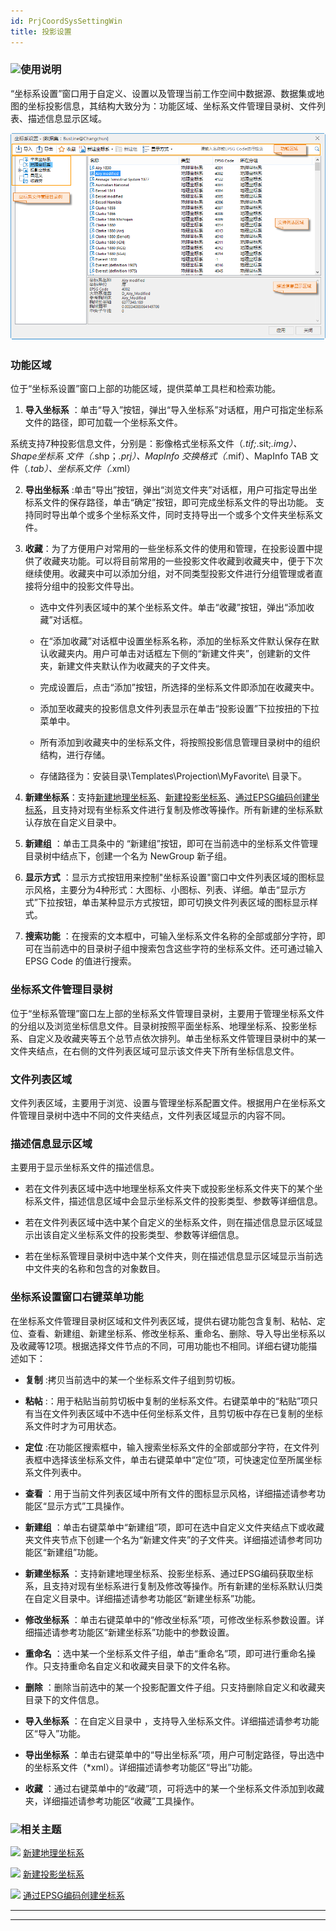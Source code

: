```yaml
---
id: PrjCoordSysSettingWin
title: 投影设置  
---  
```

 ### ![](../../img/read.gif)使用说明

“坐标系设置”窗口用于自定义、设置以及管理当前工作空间中数据源、数据集或地图的坐标投影信息，其结构大致分为：功能区域、坐标系文件管理目录树、文件列表、描述信息显示区域。

 ![](img/PrjCoordSysSettingWin.png)  

 ### 功能区域

 位于“坐标系设置”窗口上部的功能区域，提供菜单工具栏和检索功能。



   1. **导入坐标系** ：单击“导入”按钮，弹出“导入坐标系”对话框，用户可指定坐标系文件的路径，即可加载一个坐标系文件。

 系统支持7种投影信息文件，分别是：影像格式坐标系文件（*.tif;*.sit;*.img）、Shape坐标系
文件（*.shp；*.prj）、MapInfo 交换格式（*.mif）、MapInfo TAB 文件（*.tab）、坐标系文件（*.xml）

   2. **导出坐标系**
:单击“导出”按钮，弹出“浏览文件夹”对话框，用户可指定导出坐标系文件的保存路径，单击“确定”按钮，即可完成坐标系文件的导出功能。
 支持同时导出单个或多个坐标系文件，同时支持导出一个或多个文件夹坐标系文件。
   3. **收藏**：为了方便用户对常用的一些坐标系文件的使用和管理，在投影设置中提供了收藏夹功能。可以将目前常用的一些投影文件收藏到收藏夹中，便于下次继续使用。收藏夹中可以添加分组，对不同类型投影文件进行分组管理或者直接将分组中的投影文件导出。

        * 选中文件列表区域中的某个坐标系文件。单击“收藏”按钮，弹出“添加收藏”对话框。

        * 在“添加收藏”对话框中设置坐标系名称，添加的坐标系文件默认保存在默认收藏夹内。用户可单击对话框左下侧的“新建文件夹”，创建新的文件夹，新建文件夹默认作为收藏夹的子文件夹。

        * 完成设置后，点击“添加”按钮，所选择的坐标系文件即添加在收藏夹中。

        * 添加至收藏夹的投影信息文件列表显示在单击“投影设置”下拉按扭的下拉菜单中。

        * 所有添加到收藏夹中的坐标系文件，将按照投影信息管理目录树中的组织结构，进行存储。

        * 存储路径为：安装目录\Templates\Projection\MyFavorite\ 目录下。

   4. **新建坐标系**：支持[新建地理坐标系](NewGeoCoordSys)、[新建投影坐标系](NewProCoordSys)、[通过EPSG编码创建坐标系](NewGEPSGCoordSys)，且支持对现有坐标系文件进行复制及修改等操作。所有新建的坐标系默认存放在自定义目录中。

   5. **新建组** ：单击工具条中的 “新建组”按钮，即可在当前选中的坐标系文件管理目录树中结点下，创建一个名为 NewGroup 新子组。

   6. **显示方式**
：显示方式按钮用来控制"坐标系设置"窗口中文件列表区域的图标显示风格，主要分为4种形式：大图标、小图标、列表、详细。单击“显示方式”下拉按钮，单击某种显示方式按钮，即可切换文件列表区域的图标显示样式。

   7. **搜索功能**
：在搜索的文本框中，可输入坐标系文件名称的全部或部分字符，即可在当前选中的目录树子组中搜索包含这些字符的坐标系文件。还可通过输入 EPSG Code
的值进行搜索。





 ### 坐标系文件管理目录树




位于“坐标系管理”窗口左上部的坐标系文件管理目录树，主要用于管理坐标系文件的分组以及浏览坐标信息文件。目录树按照平面坐标系、地理坐标系、投影坐标系、自定义及收藏夹等五个总节点依次排列。单击坐标系文件管理目录树中的某一文件夹结点，在右侧的文件列表区域可显示该文件夹下所有坐标信息文件。



 ### 文件列表区域



 文件列表区域，主要用于浏览、设置与管理坐标系配置文件。根据用户在坐标系文件管理目录树中选中不同的文件夹结点，文件列表区域显示的内容不同。



 ### 描述信息显示区域



 主要用于显示坐标系文件的描述信息。



   * 若在文件列表区域中选中地理坐标系文件夹下或投影坐标系文件夹下的某个坐标系文件，描述信息区域中会显示坐标系文件的投影类型、参数等详细信息。

   * 若在文件列表区域中选中某个自定义的坐标系文件，则在描述信息显示区域显示出该自定义坐标系文件的投影类型、参数等详细信息。

   * 若在坐标系管理目录树中选中某个文件夹，则在描述信息显示区域显示当前选中文件夹的名称和包含的对象数目。





 ### 坐标系设置窗口右键菜单功能




在坐标系文件管理目录树区域和文件列表区域，提供右键功能包含复制、粘帖、定位、查看、新建组、新建坐标系、修改坐标系、重命名、删除、导入导出坐标系以及收藏等12项。根据选择文件节点的不同，可用功能也不相同。详细右键功能描述如下：



   * **复制** :拷贝当前选中的某一个坐标系文件子组到剪切板。

   * **粘帖**
:：用于粘贴当前剪切板中复制的坐标系文件。右键菜单中的“粘贴”项只有当在文件列表区域中不选中任何坐标系文件，且剪切板中存在已复制的坐标系文件时才为可用状态。

   * **定位**
:在功能区搜索框中，输入搜索坐标系文件的全部或部分字符，在文件列表框中选择该坐标系文件，单击右键菜单中“定位”项，可快速定位至所属坐标系文件列表中。

   * **查看** ：用于当前文件列表区域中所有文件的图标显示风格，详细描述请参考功能区“显示方式”工具操作。

   * **新建组**
：单击右键菜单中“新建组”项，即可在选中自定义文件夹结点下或收藏夹文件夹节点下创建一个名为“新建文件夹”的子文件夹。详细描述请参考同功能区“新建组”功能。

   * **新建坐标系**
：支持新建地理坐标系、投影坐标系、通过EPSG编码获取坐标系，且支持对现有坐标系进行复制及修改等操作。所有新建的坐标系默认归类在自定义目录中。详细描述请参考功能区“新建坐标系”功能。

   * **修改坐标系** ：单击右键菜单中的“修改坐标系”项，可修改坐标系参数设置。详细描述请参考功能区“新建坐标系”功能中的参数设置。

   * **重命名** ：选中某一个坐标系文件子组，单击“重命名”项，即可进行重命名操作。只支持重命名自定义和收藏夹目录下的文件名称。

   * **删除** ：删除当前选中的某一个投影配置文件子组。只支持删除自定义和收藏夹目录下的文件信息。

   * **导入坐标系** ：在自定义目录中 ，支持导入坐标系文件。详细描述请参考功能区“导入”功能。

   * **导出坐标系** ：单击右键菜单中的“导出坐标系”项，用户可制定路径，导出选中的坐标系文件（*xml）。详细描述请参考功能区“导出”功能。

   * **收藏** ：通过右键菜单中的“收藏”项，可将选中的某一个坐标系文件添加到收藏夹，详细描述请参考功能区“收藏”工具操作。





 ### ![](../../img/seealso.png)相关主题



 ![](../../img/smalltitle.png) [新建地理坐标系](NewGeoCoordSys)



 ![](../../img/smalltitle.png) [新建投影坐标系](NewProCoordSys)



 ![](../../img/smalltitle.png) [通过EPSG编码创建坐标系](NewGEPSGCoordSys)



  




 * * *



 [](http://www.supermap.com)  
  
 ---


